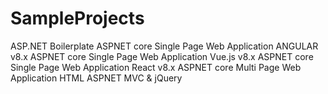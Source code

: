 # SampleProjects

ASP.NET Boilerplate
    ASPNET core Single Page Web Application ANGULAR v8.x
    ASPNET core Single Page Web Application Vue.js v8.x
    ASPNET core Single Page Web Application React v8.x
    ASPNET core Multi Page Web Application HTML ASPNET MVC & jQuery

